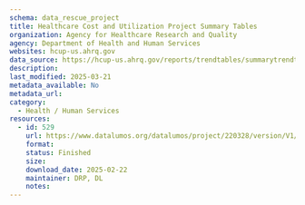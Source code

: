 ```yaml
---
schema: data_rescue_project 
title: Healthcare Cost and Utilization Project Summary Tables
organization: Agency for Healthcare Research and Quality
agency: Department of Health and Human Services
websites: hcup-us.ahrq.gov
data_source: https://hcup-us.ahrq.gov/reports/trendtables/summarytrendtables.jsp
description: 
last_modified: 2025-03-21
metadata_available: No
metadata_url: 
category:
  - Health / Human Services
resources:
  - id: 529
    url: https://www.datalumos.org/datalumos/project/220328/version/V1/view
    format: 
    status: Finished
    size: 
    download_date: 2025-02-22
    maintainer: DRP, DL
    notes: 
---
```

